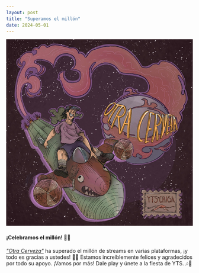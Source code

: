 ```yaml
---
layout: post
title: "Superamos el millón"
date: 2024-05-01
---
```


![Otra Cerveza](/assets/images/releases/otra-cerveza.jpg)

#### ¡Celebramos el millón! 🍻🎉

[*"Otra Cerveza"*](https://ytsmusica.com/releases/otra-cerveza/) ha superado el millón de streams en varias plataformas, ¡y todo es gracias a ustedes! 🙌💥 Estamos increíblemente felices y agradecidos por todo su apoyo. ¡Vamos por más! Dale play y únete a la fiesta de YTS. 🎶🥳
